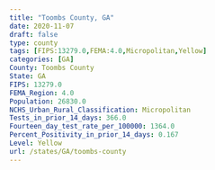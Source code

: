 ```yaml
---
title: "Toombs County, GA"
date: 2020-11-07
draft: false
type: county
tags: [FIPS:13279.0,FEMA:4.0,Micropolitan,Yellow]
categories: [GA]
County: Toombs County
State: GA
FIPS: 13279.0
FEMA_Region: 4.0
Population: 26830.0
NCHS_Urban_Rural_Classification: Micropolitan
Tests_in_prior_14_days: 366.0
Fourteen_day_test_rate_per_100000: 1364.0
Percent_Positivity_in_prior_14_days: 0.167
Level: Yellow
url: /states/GA/toombs-county
---
```



